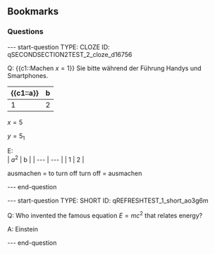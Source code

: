 ## Bookmarks

### Questions


--- start-question
TYPE: CLOZE
ID: qSECONDSECTION2TEST_2_cloze_d16756

Q: {{c1::Machen $x=1$}} Sie bitte während der Führung Handys und Smartphones.

| {{c1::a}}   | b   |
| --- | --- |
| 1   | 2   |



$x=5$

$y=5_{1}$




E:  
| $a^2$  | b  |
| --- | --- |
| 1   | 2   |

ausmachen = to turn off
turn off = ausmachen

--- end-question

--- start-question
TYPE: SHORT
ID: qREFRESHTEST_1_short_ao3g6m

Q: Who invented the famous equation $E = mc^2$ that relates energy?


A: Einstein

--- end-question
